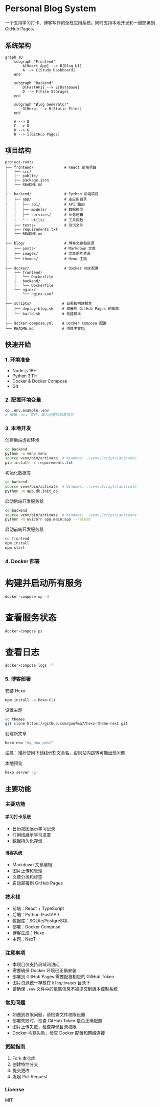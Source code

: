 # Personal Blog System

一个支持学习打卡、博客写作的全栈应用系统。同时支持本地开发和一键部署到 GitHub Pages。

## 系统架构 


```mermaid
graph TD
    subgraph "Frontend"
        A[React App] --> B[Blog UI]
        A --> C[Study Dashboard]
    end
    
    subgraph "Backend"
        D[FastAPI] --> E[Database]
        D --> F[File Storage]
    end
    
    subgraph "Blog Generator"
        G[Hexo] --> H[Static Files]
    end
    
    A --> D
    C --> D
    D --> G
    H --> I[GitHub Pages]
```

## 项目结构

```
project-root/
├── frontend/              # React 前端项目
│   ├── src/
│   ├── public/
│   ├── package.json
│   └── README.md
│
├── backend/               # Python 后端项目
│   ├── app/               # 主应用目录
│   │   ├── api/           # API 路由
│   │   ├── models/        # 数据模型
│   │   ├── services/      # 业务逻辑
│   │   └── utils/         # 工具函数
│   ├── tests/             # 测试文件
│   ├── requirements.txt
│   └── README.md
│
├── blog/                  # 博客文章和资源
│   ├── posts/             # Markdown 文章
│   ├── images/            # 文章图片资源
│   └── themes/            # Hexo 主题
│
├── docker/                # Docker 相关配置
│   ├── frontend/
│   │   └── Dockerfile
│   ├── backend/
│   │   └── Dockerfile
│   └── nginx/
│       └── nginx.conf
│
├── scripts/              # 部署和构建脚本
│   ├── deploy-blog.sh    # 部署到 GitHub Pages 的脚本
│   └── build.sh          # 构建脚本
│
├── docker-compose.yml    # Docker Compose 配置
└── README.md             # 项目主文档
```

## 快速开始
### 1. 环境准备
- Node.js 18+
- Python 3.11+
- Docker & Docker Compose
- Git

### 2. 配置环境变量
```bash
cp .env.example .env
# 编辑 .env 文件，填入必要的配置信息
```

### 3. 本地开发
创建后端虚拟环境
```bash
cd backend
python -m venv venv
source venv/bin/activate  # Windows: .\venv\Scripts\activate
pip install -r requirements.txt
```

初始化数据库
```bash
cd backend
source venv/bin/activate  # Windows: .\venv\Scripts\activate
python -m app.db.init_db
```


启动后端开发服务器
```bash
cd backend
source venv/bin/activate  # Windows: .\venv\Scripts\activate
python -m uvicorn app.main:app --reload
```

启动前端开发服务器
```bash
cd frontend
npm install
npm start
```

### 4. Docker 部署
# 构建并启动所有服务
```bash
docker-compose up -d
```

# 查看服务状态
```bash
docker-compose ps
```

# 查看日志
```bash
docker-compose logs -f
```

### 5. 博客部署

安装 Hexo
```bash
npm install -g hexo-cli
```

设置主题
```bash
cd themes
git clone https://github.com/gou7ma7/hexo-theme-next.git
```

创建新文章
```bash
hexo new "my_new_post"
```
注意：推荐使用下划线分割文章名，否则站内跳转可能出现问题

本地预览
```bash
hexo server -g
```

## 主要功能
### 主要功能

#### 学习打卡系统
- 日历视图展示学习记录
- 时间线展示学习进度
- 数据持久化存储

#### 博客系统
- Markdown 文章编辑
- 图片上传和管理
- 文章分类和标签
- 自动部署到 GitHub Pages

### 技术栈
- 前端：React + TypeScript
- 后端：Python (FastAPI)
- 数据库：SQLite/PostgreSQL
- 部署：Docker Compose
- 博客生成：Hexo
- 主题：NexT

### 注意事项
- 本项目仅支持局域网访问
- 需要确保 Docker 环境已正确安装
- 部署到 GitHub Pages 需要配置相应的 GitHub Token
- 图片资源统一存放在 `blog/images` 目录下
- 请确保 `.env` 文件中的敏感信息不被提交到版本控制系统

### 常见问题
- 如遇到权限问题，请检查文件权限设置
- 部署失败时，检查 GitHub Token 是否正确配置
- 图片上传失败，检查存储目录权限
- Docker 构建失败，检查 Docker 配置和网络连接

### 贡献指南
1. Fork 本仓库
2. 创建特性分支
3. 提交更改
4. 发起 Pull Request

### License
MIT
